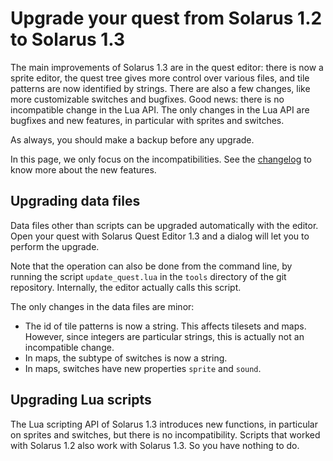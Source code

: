 # Upgrade your quest from Solarus 1.2 to Solarus 1.3

The main improvements of Solarus 1.3 are in the quest editor: there is now a sprite editor, the quest tree gives more control over various files, and tile patterns are now identified by strings. There are also a few changes, like more customizable switches and bugfixes. Good news: there is no incompatible change in the Lua API. The only changes in the Lua API are bugfixes and new features, in particular with sprites and switches.

As always, you should make a backup before any upgrade.

In this page, we only focus on the incompatibilities. See the [changelog](https://gitlab.com/solarus-games/solarus/blob/v1.3/ChangeLog) to know more about the new features.

## Upgrading data files

Data files other than scripts can be upgraded automatically with the editor.
Open your quest with Solarus Quest Editor 1.3 and a dialog will let you to perform the upgrade.

Note that the operation can also be done from the command line, by running the script `update_quest.lua` in the `tools` directory of the git repository. Internally, the editor actually calls this script.

The only changes in the data files are minor:

* The id of tile patterns is now a string. This affects tilesets and maps. However, since integers are particular strings, this is actually not an incompatible change.
* In maps, the subtype of switches is now a string.
* In maps, switches have new properties `sprite` and `sound`.

## Upgrading Lua scripts

The Lua scripting API of Solarus 1.3 introduces new functions, in particular on sprites and switches, but there is no incompatibility. Scripts that worked with Solarus 1.2 also work with Solarus 1.3. So you have nothing to do.
